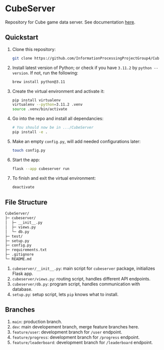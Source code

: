 # CubeServer

Repository for Cube game data server. See documentation [here](https://hackmd.io/@samuelpswang/Hke6Z5zCj).

## Quickstart

1. Clone this repository:

    ```sh
    git clone https://github.com/InformationProcessingProjectGroup4/CubeServer
    ```

2. Install latest version of Python; or check if you have `3.11.2` by `python --version`. If not, run the following:

    ```sh
    brew install python@3.11
    ```

3. Create the virtual environment and activate it:

    ```sh
    pip install virtualenv
    virtualenv --python=3.11.2 .venv
    source .venv/bin/activate
    ```

4. Go into the repo and install all dependancies:

    ```sh
    # You should now be in .../CubeServer
    pip install -e .
    ```

5. Make an empty `config.py`, will add needed configurations later:

    ```sh
    touch config.py
    ```

6. Start the app:

    ```sh
    flask --app cubeserver run
    ```

7. To finish and exit the virtual environment:

    ```sh
    deactivate
    ```

## File Structure

```txt
CubeServer/
├─ cubeserver/
│  ├─ __init__.py
│  ├─ views.py
│  └─ db.py
├─ test/
├─ setup.py
├─ config.py
├─ requirements.txt
├─ .gitignore
└─ README.md
```

1. `cubeserver/__init__.py`: main script for `cubeserver` package, initializes Flask app.
2. `cubeserver/views.py`: routing script, handles different API endpoints.
3. `cubeserver/db.py`: program script, handles communication with database.
4. `setup.py`: setup script, lets `pip` knows what to install.

## Branches

1. `main`: production branch.
2. `dev`: main developement branch, merge feature branches here.
3. `feature/user`: development branch for `/user` endpoint.
4. `feature/progress`: development branch for `/progress` endpoint.
5. `feature/leaderboard`: development branch for `/leaderboard` endpoint.
